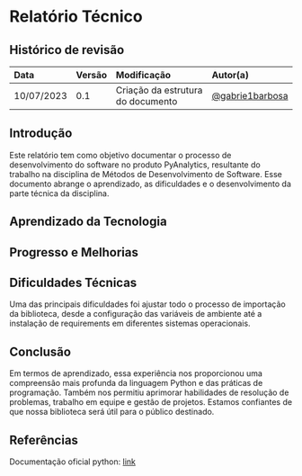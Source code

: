 # Relatório Técnico

## Histórico de revisão

| Data       | Versão | Modificação                                                 | Autor(a)                                               |
| :--------- | :----- | :---------------------------------------------------------- | :----------------------------------------------------- |
| 10/07/2023 | 0.1    | Criação da estrutura do documento                           | [@gabrie1barbosa](https://github.com/gabrie1barbosa)     |

## Introdução

Este relatório tem como objetivo documentar o processo de desenvolvimento do software no produto PyAnalytics, resultante do trabalho na disciplina de Métodos de Desenvolvimento de Software.
Esse documento abrange o aprendizado, as dificuldades e o desenvolvimento da parte técnica da disciplina.

## Aprendizado da Tecnologia



## Progresso e Melhorias



## Dificuldades Técnicas

Uma das principais dificuldades foi ajustar todo o processo de importação da biblioteca, desde a configuração das variáveis de ambiente até a instalação de requirements em diferentes sistemas operacionais. 


## Conclusão

Em termos de aprendizado, essa experiência nos proporcionou uma compreensão mais profunda da linguagem Python e das práticas de programação. Também nos permitiu aprimorar habilidades de resolução de problemas, trabalho em equipe e gestão de projetos. Estamos confiantes de que nossa biblioteca será útil para o público destinado.

## Referências

Documentação oficial python: [link](https://docs.python.org/pt-br/3/tutorial/)

